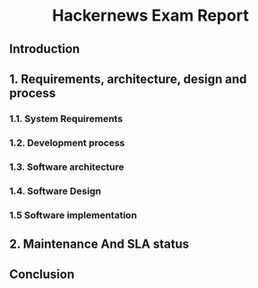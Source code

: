 #               <center>Hackernews Exam Report</center>

## Introduction

## 1. Requirements, architecture, design and process

### 1.1. System Requirements 

### 1.2. Development process

### 1.3. Software architecture 

### 1.4. Software Design 

### 1.5 Software implementation 

## 2. Maintenance And SLA status 

## Conclusion


